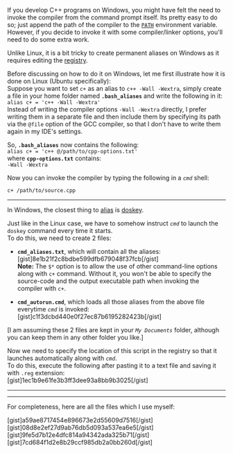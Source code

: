 If you develop C++ programs on Windows, you might have felt the need to invoke the compiler from the command prompt itself. Its pretty easy to do so; just append the path of the compiler to the [`PATH`](https://en.wikipedia.org/wiki/PATH_%28variable%29) environment variable.  
However, if you decide to invoke it with some compiler/linker options, you'll need to do some extra work.

Unlike Linux, it is a bit tricky to create permanent aliases on Windows as it requires editing the [registry](https://en.wikipedia.org/wiki/Windows_Registry).  

Before discussing on how to do it on Windows, let me first illustrate how it is done on Linux (Ubuntu specifically):  
Suppose you want to set `c+` as an alias to `c++ -Wall -Wextra`, simply create a file in your home folder named **`.bash_aliases`** and write the following in it:  
`alias c+ = 'c++ -Wall -Wextra'`  
Instead of writing the compiler options `-Wall -Wextra` directly, I prefer writing them in a separate file and then include them by specifying its path via the `@file` option of the GCC compiler, so that I don't have to write them again in my IDE's settings.  

So, **`.bash_aliases`** now contains the following:  
`alias c+ = 'c++ @/path/to/cpp-options.txt'`  
where **`cpp-options.txt`** contains:  
`-Wall -Wextra`  

Now you can invoke the compiler by typing the following in a *`cmd`* shell:  

    c+ /path/to/source.cpp  

- - -

In Windows, the closest thing to [alias](http://en.wikipedia.org/wiki/Alias_%28command%29) is [doskey](http://en.wikipedia.org/wiki/DOSKEY). 

Just like in the Linux case, we have to somehow instruct *`cmd`* to launch the `doskey` command every time it starts.  
To do this, we need to create 2 files:  

 - **`cmd_aliases.txt`**, which will contain all the aliases:  
[gist]8e1b21f2c8bdbe599dfb679048f37fcb[/gist]  
**Note:** The `$*` option is to allow the use of other command-line options along with `c+` command. Without it, you won't be able to specify the source-code and the output executable path when invoking the compiler with `c+`.  

 - **`cmd_autorun.cmd`**, which loads all those aliases from the above file everytime *`cmd`* is invoked:  
[gist]c1f3dcbd440e0f27ec87b6195282423b[/gist]  

[I am assuming these 2 files are kept in your *`My Documents`* folder, although you can keep them in any other folder you like.]  

Now we need to specify the location of this script in the registry so that it launches automatically along with *`cmd`*.  
To do this, execute the following after pasting it to a text file and saving it with `.reg` extension:  
[gist]1ec1b9e61fe3b3ff3dee93a8bb9b3025[/gist]  

- - -
- - -

 For completeness, here are all the files which I use myself:  

[gist]a59ae8717454e896673e2d55609d7516[/gist]  
[gist]08d8e2ef27d9ab76db5d093a537ea6e5[/gist]  
[gist]9fe5d7b12e4dfc814a94342ada325b71[/gist]  
[gist]7cd684f1d2e8b29ccf985db2a0bb260d[/gist]  
